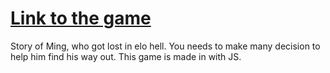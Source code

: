 <a href ="https://ryry525.github.io/javascript-adventure-game/"><h1>Link to the game</h1></a>
Story of Ming, who got lost in elo hell. You needs to make many decision to help him find his way out. This game is made in with JS. 
